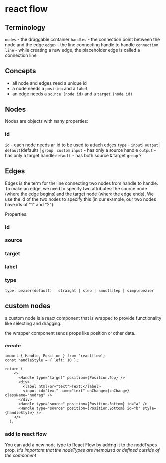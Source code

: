 # react flow

## Terminology
`nodes` - the draggable container
`handles` - the connection point between the node and the edge
`edges` - the line connecting handle to handle
`connection line` - while creating a new edge, the placeholder edge is called a connection line

## Concepts
- all node and edges need a unique id
- a node needs a `position` and a `label`
- an edge needs a `source (node id)` and a `target (node id)`

## Nodes  
Nodes are objects with many properties:

### id
`id` - each node needs an id to be used to attach edges
`type` - `input`| `output`| `default`(default) | `group` | `custom`
`input` - has only a source handle
`output` - has only a target handle
`default` - has both source & target
`group` ?

## Edges
Edges is the term for the line connecting two nodes from handle to handle.  To make an edge, we need to specify two attributes: the source node (where the edge begins) and the target node (where the edge ends). We use the id of the two nodes to specify this (in our example, our two nodes have ids of "1" and "2"):

Properties:
### id
### source
### target
### label
### type
`type: bezier(default) | straight | step | smoothstep | simplebezier`

## custom nodes
a custom node is a react component that is wrapped to provide functionality like selecting and dragging.

the wrapper component sends props like position or other data.

### create

    import { Handle, Position } from 'reactflow';
    const handleStyle = { left: 10 };

    return (
        <>
          <Handle type="target" position={Position.Top} />
          <div>
            <label htmlFor="text">Text:</label>
            <input id="text" name="text" onChange={onChange} className="nodrag" />
          </div>
          <Handle type="source" position={Position.Bottom} id="a" />
          <Handle type="source" position={Position.Bottom} id="b" style={handleStyle} />
        </>
      );

### add to react flow
You can add a new node type to React Flow by adding it to the nodeTypes prop. *It's important that the nodeTypes are memoized or defined outside of the component*

